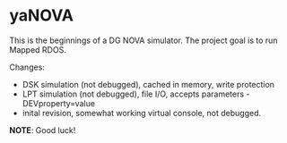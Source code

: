 # yaNOVA
This is the beginnings of a DG NOVA simulator.
The project goal is to run Mapped RDOS.

Changes:
  * DSK simulation (not debugged), cached in memory, write protection
  * LPT simulation (not debugged), file I/O, accepts parameters
      -DEVproperty=value
  * inital revision, somewhat working virtual console, not debugged.

**NOTE**: Good luck!
